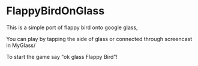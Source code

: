 FlappyBirdOnGlass
=================


This is a simple port of flappy bird onto google glass, 


You can play by tapping the side of glass or connected through screencast in MyGlass/


To start the game say "ok glass Flappy Bird"!
